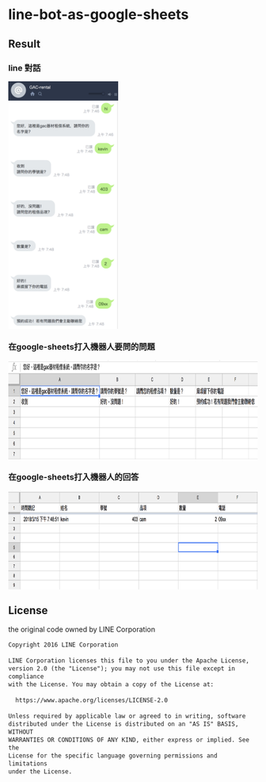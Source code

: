 # line-bot-as-google-sheets

## Result

### line 對話
<img src="./img/line.png" height = "500" alt="line" align=center />

### 在google-sheets打入機器人要問的問題
<img src="./img/lineInput.png" height = "200" alt="line" align=center />

### 在google-sheets打入機器人的回答
<img src="./img/lineOutput.png" height = "200" alt="line" align=center />


## License

the original code owned by LINE Corporation


```
Copyright 2016 LINE Corporation

LINE Corporation licenses this file to you under the Apache License,
version 2.0 (the "License"); you may not use this file except in compliance
with the License. You may obtain a copy of the License at:

  https://www.apache.org/licenses/LICENSE-2.0

Unless required by applicable law or agreed to in writing, software
distributed under the License is distributed on an "AS IS" BASIS, WITHOUT
WARRANTIES OR CONDITIONS OF ANY KIND, either express or implied. See the
License for the specific language governing permissions and limitations
under the License.
```
